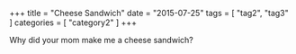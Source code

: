 +++
title = "Cheese Sandwich"
date = "2015-07-25"
tags = [ "tag2", "tag3" ]
categories = [ "category2" ]
+++

Why did your mom make me a cheese sandwich?
